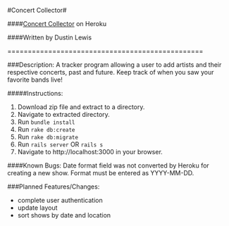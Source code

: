 #Concert Collector#

####[Concert Collector](http://concert-collector.herokuapp.com) on Heroku

####Written by Dustin Lewis

================================================

###Description:
A tracker program allowing a user to add artists and their respective concerts, past and future. Keep track of when you saw your favorite bands live!

#####Instructions:
1. Download zip file and extract to a directory.
2. Navigate to extracted directory.
3. Run `bundle install`
4. Run `rake db:create`
5. Run `rake db:migrate`
6. Run `rails server`  OR  `rails s`
7. Navigate to http://localhost:3000 in your browser.

####Known Bugs:
Date format field was not converted by Heroku for creating a new show. Format must be entered as YYYY-MM-DD.

###Planned Features/Changes:
- complete user authentication
- update layout
- sort shows by date and location


